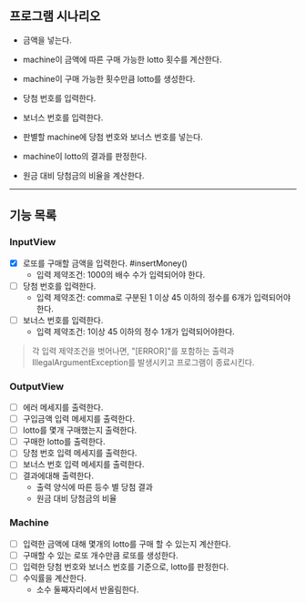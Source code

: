 ## 프로그램 시나리오

- 금액을 넣는다.
- machine이 금액에 따른 구매 가능한 lotto 횟수를 계산한다.
- machine이 구매 가능한 횟수만큼 lotto를 생성한다.

- 당첨 번호를 입력한다.
- 보너스 번호를 입력한다.

- 판별할 machine에 당첨 번호와 보너스 번호를 넣는다.
- machine이 lotto의 결과를 판정한다.
- 원금 대비 당첨금의 비율을 계산한다.

---

## 기능 목록

### InputView

- [x] 로또를 구매할 금액을 입력한다. #insertMoney()
    - 입력 제약조건: 1000의 배수 수가 입력되어야 한다.
- [ ] 당첨 번호를 입력한다.
    - 입력 제약조건: comma로 구분된 1 이상 45 이하의 정수를 6개가 입력되어야한다.
- [ ] 보너스 번호를 입력한다.
    - 입력 제약조건: 1이상 45 이하의 정수 1개가 입력되어야한다.

> 각 입력 제약조건을 벗어나면, "[ERROR]"를 포함하는 출력과 IllegalArgumentException를 발생시키고 프로그램이 종료시킨다.

### OutputView
- [ ] 에러 메세지를 출력한다.
- [ ] 구입금액 입력 메세지를 출력한다.
- [ ] lotto를 몇개 구매했는지 출력한다.
- [ ] 구매한 lotto를 출력한다.
- [ ] 당첨 번호 입력 메세지를 출력한다.
- [ ] 보너스 번호 입력 메세지를 출력한다.
- [ ] 결과에대해 출력한다.
  - 출력 양식에 따른 등수 별 당첨 결과
  - 원금 대비 당첨금의 비율

### Machine

- [ ] 입력한 금액에 대해 몇개의 lotto를 구매 할 수 있는지 계산한다.
- [ ] 구매할 수 있는 로또 개수만큼 로또를 생성한다.
- [ ] 입력한 당첨 번호와 보너스 번호를 기준으로, lotto를 판정한다.
- [ ] 수익률을 계산한다.
    - 소수 둘째자리에서 반올림한다.
